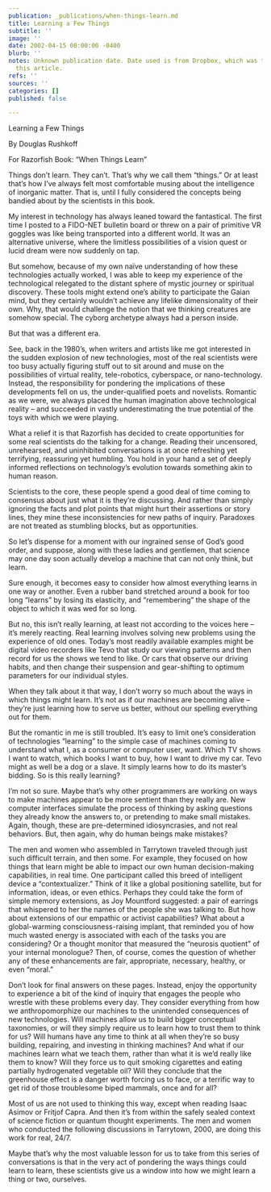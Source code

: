 ```yaml
---
publication: _publications/when-things-learn.md
title: Learning a Few Things
subtitle: ''
image: ''
date: 2002-04-15 00:00:00 -0400
blurb: ''
notes: Unknown publication date. Date used is from Dropbox, which was the source for
  this article.
refs: ''
sources: ''
categories: []
published: false

---
```

Learning a Few Things

By Douglas Rushkoff 

For Razorfish Book: “When Things Learn”

Things don’t learn. They can’t. That’s why we call them “things.” Or at least that’s how I’ve always felt most comfortable musing about the intelligence of inorganic matter. That is, until I fully considered the concepts being bandied about by the scientists in this book. 

My interest in technology has always leaned toward the fantastical. The first time I posted to a FIDO-NET bulletin board or threw on a pair of primitive VR goggles was like being transported into a different world. It was an alternative universe, where the limitless possibilities of a vision quest or lucid dream were now suddenly on tap. 

But somehow, because of my own naïve understanding of how these technologies actually worked, I was able to keep my experience of the technological relegated to the distant sphere of mystic journey or spiritual discovery. These tools might extend one’s ability to participate the Gaian mind, but they certainly wouldn’t achieve any lifelike dimensionality of their own. Why, that would challenge the notion that we thinking creatures are somehow special. The cyborg archetype always had a person inside. 

But that was a different era.

See, back in the 1980’s, when writers and artists like me got interested in the sudden explosion of new technologies, most of the real scientists were too busy actually figuring stuff out to sit around and muse on the possibilities of virtual reality, tele-robotics, cyberspace, or nano-technology. Instead, the responsibility for pondering the implications of these developments fell on us, the under-qualified poets and novelists. Romantic as we were, we always placed the human imagination above technological reality – and succeeded in vastly underestimating the true potential of the toys with which we were playing.

What a relief it is that Razorfish has decided to create opportunities for some real scientists do the talking for a change. Reading their uncensored, unrehearsed, and uninhibited conversations is at once refreshing yet terrifying, reassuring yet humbling. You hold in your hand a set of deeply informed reflections on technology’s evolution towards something akin to human reason. 

Scientists to the core, these people spend a good deal of time coming to consensus about just what it is they’re discussing. And rather than simply ignoring the facts and plot points that might hurt their assertions or story lines, they mine these inconsistencies for new paths of inquiry. Paradoxes are not treated as stumbling blocks, but as opportunities. 

So let’s dispense for a moment with our ingrained sense of God’s good order, and suppose, along with these ladies and gentlemen, that science may one day soon actually develop a machine that can not only think, but learn. 

Sure enough, it becomes easy to consider how almost everything learns in one way or another. Even a rubber band stretched around a book for too long “learns” by losing its elasticity, and “remembering” the shape of the object to which it was wed for so long. 

But no, this isn’t really learning, at least not according to the voices here – it’s merely reacting. Real learning involves solving new problems using the experience of old ones. Today’s most readily available examples might be digital video recorders like Tevo that study our viewing patterns and then record for us the shows we tend to like. Or cars that observe our driving habits, and then change their suspension and gear-shifting to optimum parameters for our individual styles. 

When they talk about it that way, I don’t worry so much about the ways in which things might learn. It’s not as if our machines are becoming alive – they’re just learning how to serve us better, without our spelling everything out for them. 

But the romantic in me is still troubled. It’s easy to limit one’s consideration of technologies “learning” to the simple case of machines coming to understand what I, as a consumer or computer user, want. Which TV shows I want to watch, which books I want to buy, how I want to drive my car. Tevo might as well be a dog or a slave. It simply learns how to do its master’s bidding. So is this really learning? 

I’m not so sure. Maybe that’s why other programmers are working on ways to make machines appear to be more sentient than they really are. New computer interfaces simulate the process of thinking by asking questions they already know the answers to, or pretending to make small mistakes. Again, though, these are pre-determined idiosyncrasies, and not real behaviors. But, then again, why do human beings make mistakes?

The men and women who assembled in Tarrytown traveled through just such difficult terrain, and then some. For example, they focused on how things that learn might be able to impact our own human decision-making capabilities, in real time. One participant called this breed of intelligent device a “contextualizer.” Think of it like a global positioning satellite, but for information, ideas, or even ethics. Perhaps they could take the form of simple memory extensions, as Joy Mountford suggested: a pair of earrings that whispered to her the names of the people she was talking to. But how about extensions of our empathic or  activist capabilities? What about a global-warming consciousness-raising implant, that reminded you of how much wasted energy is associated with each of the tasks you are considering? Or a thought monitor that measured the “neurosis quotient” of your internal monologue? Then, of course, comes the question of whether any of these enhancements are fair, appropriate, necessary, healthy, or even “moral.” 

Don’t look for final answers on these pages. Instead, enjoy the opportunity to experience a bit of the kind of inquiry that engages the people who wrestle with these problems every day. They consider everything from how we anthropomorphize our machines to the unintended consequences of new technologies. Will machines allow us to build bigger conceptual taxonomies, or will they simply require us to learn how to trust them to think for us? Will humans have any time to think at all when they’re so busy building, repairing, and investing in thinking machines? And what if our machines learn what we teach them, rather than what it is we’d really like them to know? Will they force us to quit smoking cigarettes and eating partially hydrogenated vegetable oil? Will they conclude that the greenhouse effect is a danger worth forcing us to face, or a terrific way to get rid of those troublesome biped mammals, once and for all?

Most of us are not used to thinking this way, except when reading Isaac Asimov or Fritjof Capra. And then it’s from within the safely sealed context of science fiction or quantum thought experiments. The men and women who conducted the following discussions in Tarrytown, 2000, are doing this work for real, 24/7. 

Maybe that’s why the most valuable lesson for us to take from this series of conversations is that in the very act of pondering the ways things could learn to learn, these scientists give us a window into how we might learn a thing or two, ourselves.